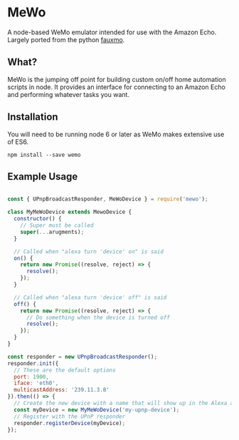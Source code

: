 # MeWo

A node-based WeMo emulator intended for use with the Amazon Echo. Largely ported from the python [fauxmo](https://github.com/makermusings/fauxmo).

## What?

MeWo is the jumping off point for building custom on/off home automation scripts in node. It provides an interface for connecting to an Amazon Echo and performing whatever tasks you want.

## Installation

You will need to be running node 6 or later as WeMo makes extensive use of ES6.

`npm install --save wemo`

## Example Usage

```javascript

const { UPnpBroadcastResponder, MeWoDevice } = require('mewo');

class MyMeWoDevice extends MewoDevice {
  constructor() {
    // Super must be called
    super(...arugments);
  }

  // Called when "alexa turn 'device' on" is said
  on() {
    return new Promise((resolve, reject) => {
      resolve();
    });
  }

  // Called when "alexa turn 'device' off" is said
  off() {
    return new Promise((resolve, reject) => {
      // Do something when the device is turned off
      resolve();
    });
  }
}

const responder = new UPnpBroadcastResponder();
responder.init({
  // These are the default options
  port: 1900,
  iface: 'eth0',
  multicastAddress: '239.11.3.8'
}).then(() => {
  // Create the new device with a name that will show up in the Alexa app
  const myDevice = new MyMeWoDevice('my-upnp-device');
  // Register with the UPnP responder
  responder.registerDevice(myDevice);
});
```
